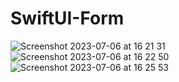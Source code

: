 # SwiftUI-Form

![Screenshot 2023-07-06 at 16 21 31](https://github.com/pasanbope/SwiftUI-Form/assets/100598653/80655c13-d9d8-4a7a-86ed-3daae678831c)
![Screenshot 2023-07-06 at 16 22 50](https://github.com/pasanbope/SwiftUI-Form/assets/100598653/415f698b-716a-4e58-aac0-2c2f391e9d97)
![Screenshot 2023-07-06 at 16 25 53](https://github.com/pasanbope/SwiftUI-Form/assets/100598653/56348b93-5177-475f-904d-75e234df51de)
